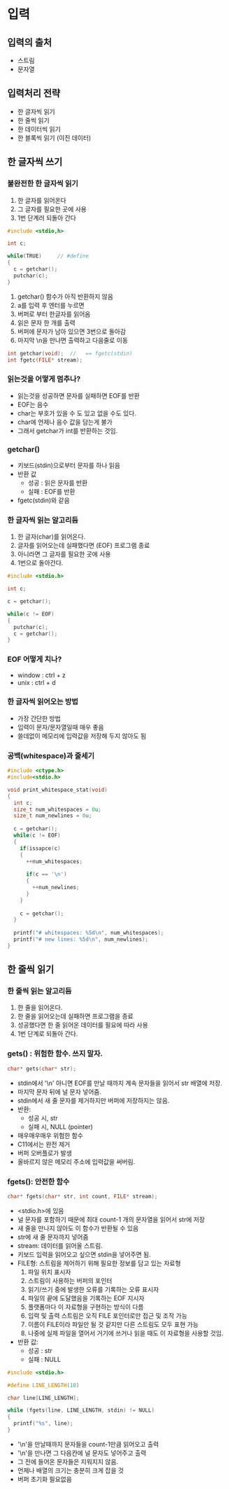 # 입력

## 입력의 출처
- 스트림
- 문자열

## 입력처리 전략
- 한 글자씩 읽기
- 한 줄씩 읽기
- 한 데이터씩 읽기
- 한 블록씩 읽기 (이진 데이터)

## 한 글자씩 쓰기

### 불완전한 한 글자씩 읽기
1. 한 글자를 읽어온다
2. 그 글자를 필요한 곳에 사용
3. 1번 단계러 되돌아 간다
```c
#include <stdio,h>

int c;

while(TRUE)     // #define
{
  c = getchar();  
  putchar(c);
}
```
1. getchar() 함수가 아직 반환하지 않음
2. a를 입력 후 엔터를 누르면
3. 버퍼로 부터 한글자를 읽어옴
4. 읽은 문자 한 개를 출력
5. 버퍼에 문자가 남아 있으면 3번으로 돌아감
6. 마지막 \n을 만나면 출력하고 다음줄로 이동

```c
int getchar(void);  //   == fgetc(stdin)
int fgetc(FILE* stream);
```

### 읽는것을 어떻게 멈추나?
- 읽는것을 성공하면 문자를 실패하면 EOF를 반환
- EOF는 음수
- char는 부호가 있을 수 도 있고 없을 수도 있다.
- char에 언제나 음수 값을 담는게 불가
- 그래서 getchar가 int를 반환하는 것임.

### getchar()
- 키보드(stdin)으로부터 문자를 하나 읽음
- 반환 값
  - 성공 : 읽은 문자를 반환
  - 실패 : EOF를 반환
- fgetc(stdin)와 같음

### 한 글자씩 읽는 알고리듬
1. 한 글자(char)를 읽어온다.
2. 글자를 읽어오는데 실패했다면 (EOF) 프로그램 종료
3. 아니라면 그 글자를 필요한 곳에 사용
4. 1번으로 돌아간다.
```c
#include <stdio.h>

int c;

c = getchar();

while(c != EOF)
{
  putchar(c);
  c = getchar();
}
```

### EOF 어떻게 치나?
- window : ctrl + z
- unix : ctrl + d

### 한 글자씩 읽어오는 방법
- 가장 간단한 방법
- 입력이 문자/문자열일때 매우 좋음
- 쓸데없이 메모리에 입력값을 저장해 두지 않아도 됨

### 공백(whitespace)과 줄세기
```c
#include <ctype.h>
#include<stdio.h>

void print_whitespace_stat(void)
{
  int c;
  size_t num_whitespaces = 0u;
  size_t num_newlines = 0u;
  
  c = getchar();
  while(c != EOF)
  {
    if(issapce(c)
    {
      ++num_whitespaces;
      
      if(c == '\n')
      {
        ++num_newlines;
      }
    }
    
    c = getchar();
  }
  
  printf("# whitespaces: %5d\n", num_whitespaces);
  printf("# new lines: %5d\n", num_newlines);
}
```

## 한 줄씩 읽기

### 한 줄씩 읽는 알고리듬
1. 한 줄을 읽어온다.
2. 한 줄을 읽어오는데 실패하면 프로그램을 종료
3. 성공했다면 한 줄 읽어온 데이터를 필요에 따라 사용
4. 1번 단계로 되돌아 간다.

### gets() : 위험한 함수. 쓰지 말자.
```c
char* gets(char* str);
```
- stdin에서 '\n' 아니면 EOF를 만날 때까지 계속 문자들을 읽어서 str 배열에 저장.
- 마지막 문자 뒤에 널 문자 넣어줌.
- stdin에서 새 줄 문자를 제거하지만 버퍼에 저장하지는 않음.
- 반환:
  - 성공 시, str
  - 실패 시, NULL (pointer)
- 매우매우매우 위험한 함수
- C11에서는 완전 제거
- 버퍼 오버플로가 발생
- 올바르지 않은 메모리 주소에 입력값을 써버림.

### fgets(): 안전한 함수
```c
char* fgets(char* str, int count, FILE* stream);
```
- <stdio.h>에 있음
- 널 문자를 포함하기 때문에 최대 count-1 개의 문자열을 읽어서 str에 저장
- 새 줄을 만나지 않아도 이 함수가 반환될 수 있음
- str에 새 줄 문자까지 넣어줌
- stream: 데이터를 읽어올 스트림.
- 키보드 입력을 읽어오고 싶으면 stdin을 넣어주면 됨.
- FILE형: 스트림을 제어하기 위해 필요한 정보를 담고 있는 자료형
  1. 파일 위치 표시자
  2. 스트림이 사용하는 버퍼의 포인터
  3. 읽기/쓰기 중에 발생한 오류를 기록하는 오류 표시자
  4. 파일의 끝에 도달했음을 기록하는 EOF 지시자
  5. 플랫폼마다 이 자료형을 구현하는 방식이 다름
  6. 입력 및 출력 스트림은 오직 FILE 포인터로만 접근 및 조작 가능
  7. 이름이 FILE이라 파일만 될 것 같지만 다른 스트림도 모두 표현 가능
  8. 나중에 실제 파일을 열어서 거기에 쓰거나 읽을 때도 이 자료형을 사용할 것임.
- 반환 값:
  - 성공 : str
  - 실패 : NULL
```c
#include <stdio.h>

#define LINE_LENGTH(10)

char line[LINE_LENGTH];

while (fgets(line, LINE_LENGTH, stdin) != NULL)
{
  printf("%s", line);
}
```
- '\n'을 만날때까지 문자들을 count-1만큼 읽어오고 출력
- '\n'을 만나면 그 다음칸에 널 문자도 넣어주고 출력
- 그 전에 들어온 문자들은 지워지지 않음.
- 언제나 배열의 크기는 충분히 크게 잡을 것
- 버퍼 초기화 필요없음
